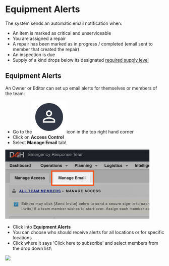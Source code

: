 # Equipment Alerts

The system sends an automatic email notification when:

* An item is marked as critical and unserviceable
* You are assigned a repair
* A repair has been marked as in progress / completed (email sent to member that created the repair)
* An inspection is due
* Supply of a kind drops below its designated [required supply level](../../equipment-management/categories-and-kinds/disposable-equipment/supply-levels/required-supply-levels.md)

## Equipment Alerts

An Owner or Editor can set up email alerts for themselves or members of the team:

* Go to the<img src="../../.gitbook/assets/User Icon" alt="" data-size="line">icon in the top right hand corner
* Click on **Access Control**
* Select **Manage Email** tab\


![](<../../.gitbook/assets/manage email.png>)

* Click into **Equipment Alerts**&#x20;
* You can choose who should receive alerts for all locations or for specific locations
* Click where it says 'Click here to subscribe' and select members from the drop down list\


![](<../../.gitbook/assets/click here to subscribe.gif>)

